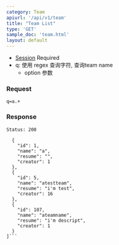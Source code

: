 ```yaml
---
category: Team
apiurl: '/api/v1/team'
title: "Team List"
type: 'GET'
sample_doc: 'team.html'
layout: default
---
```


* [Session](#/authentication) Required
* q: 使用 regex 查询字符, 查询team name
  * option 参数

### Request
```q=a.+```

### Response

```Status: 200```
```[
  {
    "id": 1,
    "name": "a",
    "resume": "",
    "creator": 1
  },
  {
    "id": 5,
    "name": "atestteam",
    "resume": "i'm test",
    "creator": 16
  },
  {
    "id": 107,
    "name": "ateamname",
    "resume": "i'm descript",
    "creator": 1
  }
]```
